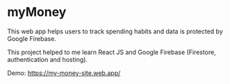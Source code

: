 # myMoney

This web app helps users to track spending habits and data is protected by Google Firebase. 

This project helped to me learn React JS and Google Firebase (Firestore, authentication and hosting).

Demo: https://my-money-site.web.app/

